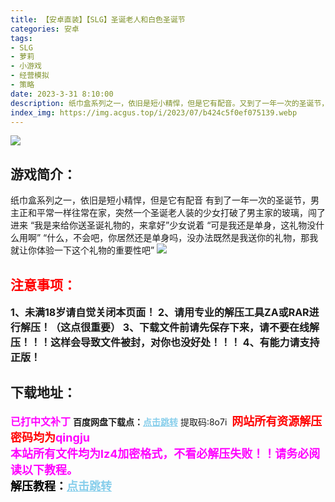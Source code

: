 ```yaml
---
title: 【安卓直装】【SLG】圣诞老人和白色圣诞节
categories: 安卓
tags:
- SLG
- 萝莉
- 小游戏
- 经营模拟
- 策略
date: 2023-3-31 8:10:00
description: 纸巾盒系列之一，依旧是短小精悍，但是它有配音。又到了一年一次的圣诞节，男主正和平常一样往常在家，突然一个圣诞老人装的少女打破了男主家的玻璃，闯了进来“我是来给你送圣诞礼物的，来拿好”少女说着“可是我还是单身，这礼物没什么用啊”“什么，不会吧，你居然还是单身吗，没办法既然是我送你的礼物，那我就让你体验一下这个礼物的重要性吧”
index_img: https://img.acgus.top/i/2023/07/b424c5f0ef075139.webp
---
```

![](https://img.acgus.top/i/2023/07/b424c5f0ef075139.webp)
## 游戏简介：
纸巾盒系列之一，依旧是短小精悍，但是它有配音
有到了一年一次的圣诞节，男主正和平常一样往常在家，突然一个圣诞老人装的少女打破了男主家的玻璃，闯了进来
“我是来给你送圣诞礼物的，来拿好”少女说着
“可是我还是单身，这礼物没什么用啊”
“什么，不会吧，你居然还是单身吗，没办法既然是我送你的礼物，那我就让你体验一下这个礼物的重要性吧”
![](https://img.acgus.top/i/2023/07/192f85a04d075645.webp)




## <font color=#FF0000 >注意事项：</font>
<font size=3><b>1、未满18岁请自觉关闭本页面！
2、请用专业的解压工具ZA或RAR进行解压！（这点很重要）
3、下载文件前请先保存下来，请不要在线解压！！！这样会导致文件被封，对你也没好处！！！
4、有能力请支持正版！</b></font>

## 下载地址：
<font color=#FF00FF size=3><b>已打中文补丁</b></font>
<b>百度网盘下载点：</b><a href="https://pan.baidu.com/s/1Bzdx7NPHKTuCLErHmhJG6Q?pwd=8o7i" style="color: #87CEEB;"><b>点击跳转</b></a> 提取码:8o7i
<a style="padding: 0" href="https://post.qingju.org/AD/"><img style="max-width:100%" src="https://img.acgus.top/i/2024/07/478f689b8021d8d499ab43d21acf137a.gif" alt=""></a>
<b><font color=#FF0000 size=4>网站所有资源解压密码均为</b></font><b><font color=#FF00FF size=4>qingju</font><font color=#FF0000 ></font></b><br><b><font color=#FF00FF size=4>本站所有文件均为lz4加密格式，不看必解压失败！！请务必阅读以下教程。</b></font><br><b><font color=#000 size=4>解压教程：</b><a href="https://post.qingju.org/tutorial/000/" style="color: #87CEEB;"><b>点击跳转</b></a>
